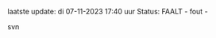 laatste update: 
di 07-11-2023 17:40   uur 
Status: FAALT - fout - 
<div class="service R">svn</div>